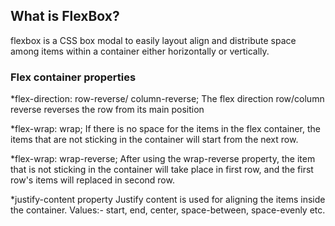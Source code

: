 ## What is FlexBox?
flexbox is a CSS box modal to easily layout align and distribute space among items
within a container either horizontally or vertically.

### Flex container properties
*flex-direction: row-reverse/ column-reverse;
The flex direction row/column reverse reverses the row from its main position

*flex-wrap: wrap;
If there is no space for the items in the flex container, the items that are not sticking in the container will start from the next row.

*flex-wrap: wrap-reverse;
After using the wrap-reverse property, the item that is not sticking in the container will take place in first row, and the first row's items will replaced in second row.

*justify-content property
Justify content is used for aligning the items inside the container.
Values:- start, end, center, space-between, space-evenly etc.
